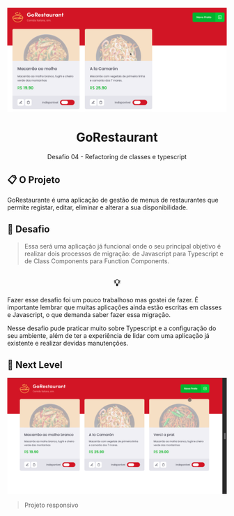 <p align="center">
  <img src="./.github/project.gif" alt="Preview do projeto">
</p>

<h1 align="center">
  GoRestaurant
</h1>

<p align="center">
  Desafio 04 - Refactoring de classes e typescript
</p>

## 📋 O Projeto
GoRestaurante é uma aplicação de gestão de menus de restaurantes que permite registar, editar, eliminar e alterar a sua disponibilidade.

## 🧠 Desafio
> Essa será uma aplicação já funcional onde o seu principal objetivo é realizar dois processos de migração: de Javascript para Typescript e de Class Components para Function Components.

<h2 align="center">💡</h2>
Fazer esse desafio foi um pouco trabalhoso mas gostei de fazer. É importante lembrar que muitas aplicações ainda estão escritas em classes e Javascript, o que demanda saber fazer essa migração.

<br />

Nesse desafio pude praticar muito sobre Typescript e a configuração do seu ambiente, além de ter a experiência de lidar com uma aplicação já existente e realizar devidas manutenções.

## 🚀 Next Level
<p align="center">
  <img src="./.github/responsive.gif" alt="Preview do projeto responsivo">
  <blockquote>Projeto responsivo</blockquote>

</p>